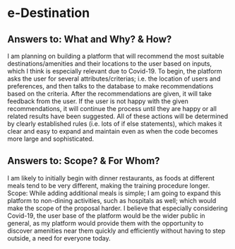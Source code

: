 # e-Destination

## Answers to: What and Why? & How? 
I am planning on building a platform that will recommend the most suitable destinations/amenities and their locations to the user based on inputs, which I think is especially relevant due to Covid-19. To begin, the platform asks the user for several attributes/criterias; i.e. the location of users and preferences, and then talks to the database to make recommendations based on the criteria. After the recommendations are given, it will take feedback from the user. If the user is not happy with the given recommendations, it will continue the process until they are happy or all related results have been suggested. All of these actions will be determined by clearly established rules (i.e. lots of if else statements), which makes it clear and easy to expand and maintain even as when the code becomes more large and sophisticated. 

## Answers to: Scope? & For Whom?
I am likely to initially begin with dinner restaurants, as foods at different meals tend to be very different, making the training procedure longer. Scope: While adding additional meals is simple; I am going to expand this platform to non-dining activities, such as hospitals as well; which would make the scope of the proposal harder. I believe that especially considering Covid-19, the user base of the platform would be the wider public in general, as my platform would provide them with the opportunity to discover amenities near them quickly and efficiently without having to step outside, a need for everyone today.
